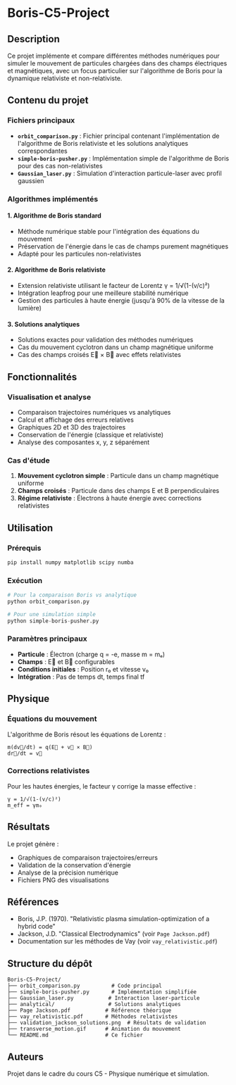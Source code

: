 # Boris-C5-Project

## Description

Ce projet implémente et compare différentes méthodes numériques pour simuler le mouvement de particules chargées dans des champs électriques et magnétiques, avec un focus particulier sur l'algorithme de Boris pour la dynamique relativiste et non-relativiste.

## Contenu du projet

### Fichiers principaux

- **`orbit_comparison.py`** : Fichier principal contenant l'implémentation de l'algorithme de Boris relativiste et les solutions analytiques correspondantes
- **`simple-boris-pusher.py`** : Implémentation simple de l'algorithme de Boris pour des cas non-relativistes
- **`Gaussian_laser.py`** : Simulation d'interaction particule-laser avec profil gaussien

### Algorithmes implémentés

#### 1. Algorithme de Boris standard
- Méthode numérique stable pour l'intégration des équations du mouvement
- Préservation de l'énergie dans le cas de champs purement magnétiques
- Adapté pour les particules non-relativistes

#### 2. Algorithme de Boris relativiste
- Extension relativiste utilisant le facteur de Lorentz γ = 1/√(1-(v/c)²)
- Intégration leapfrog pour une meilleure stabilité numérique
- Gestion des particules à haute énergie (jusqu'à 90% de la vitesse de la lumière)

#### 3. Solutions analytiques
- Solutions exactes pour validation des méthodes numériques
- Cas du mouvement cyclotron dans un champ magnétique uniforme
- Cas des champs croisés E⃗ × B⃗ avec effets relativistes

## Fonctionnalités

### Visualisation et analyse
- Comparaison trajectoires numériques vs analytiques
- Calcul et affichage des erreurs relatives
- Graphiques 2D et 3D des trajectoires
- Conservation de l'énergie (classique et relativiste)
- Analyse des composantes x, y, z séparément

### Cas d'étude
1. **Mouvement cyclotron simple** : Particule dans un champ magnétique uniforme
2. **Champs croisés** : Particule dans des champs E et B perpendiculaires
3. **Régime relativiste** : Électrons à haute énergie avec corrections relativistes

## Utilisation

### Prérequis
```bash
pip install numpy matplotlib scipy numba
```

### Exécution
```python
# Pour la comparaison Boris vs analytique
python orbit_comparison.py

# Pour une simulation simple
python simple-boris-pusher.py
```

### Paramètres principaux
- **Particule** : Électron (charge q = -e, masse m = mₑ)
- **Champs** : E⃗ et B⃗ configurables
- **Conditions initiales** : Position r₀ et vitesse v₀
- **Intégration** : Pas de temps dt, temps final tf

## Physique

### Équations du mouvement
L'algorithme de Boris résout les équations de Lorentz :
```
m(dv⃗/dt) = q(E⃗ + v⃗ × B⃗)
dr⃗/dt = v⃗
```

### Corrections relativistes
Pour les hautes énergies, le facteur γ corrige la masse effective :
```
γ = 1/√(1-(v/c)²)
m_eff = γm₀
```

## Résultats

Le projet génère :
- Graphiques de comparaison trajectoires/erreurs
- Validation de la conservation d'énergie
- Analyse de la précision numérique
- Fichiers PNG des visualisations

## Références

- Boris, J.P. (1970). "Relativistic plasma simulation-optimization of a hybrid code"
- Jackson, J.D. "Classical Electrodynamics" (voir `Page Jackson.pdf`)
- Documentation sur les méthodes de Vay (voir `vay_relativistic.pdf`)

## Structure du dépôt

```
Boris-C5-Project/
├── orbit_comparison.py          # Code principal
├── simple-boris-pusher.py       # Implémentation simplifiée  
├── Gaussian_laser.py           # Interaction laser-particule
├── analytical/                 # Solutions analytiques
├── Page Jackson.pdf           # Référence théorique
├── vay_relativistic.pdf       # Méthodes relativistes
├── validation_jackson_solutions.png  # Résultats de validation
├── transverse_motion.gif      # Animation du mouvement
└── README.md                  # Ce fichier
```

## Auteurs

Projet dans le cadre du cours C5 - Physique numérique et simulation.